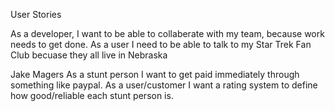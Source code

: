 User Stories

As a developer, I want to be able to collaberate with my team, because work needs to get done.
As a user I need to be able to talk to my Star Trek Fan Club becuase they all live in Nebraska

Jake Magers
As a stunt person I want to get paid immediately through something like paypal.
As a user/customer I want a rating system to define how good/reliable each stunt person is.
